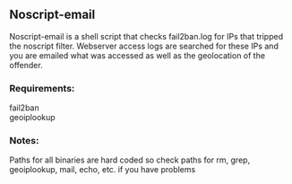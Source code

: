 ## Noscript-email

Noscript-email is a shell script that checks fail2ban.log for IPs that tripped the noscript filter. Webserver access logs are searched for these IPs and you are emailed what was accessed as well as the geolocation of the offender.

### Requirements:
fail2ban  
geoiplookup

### Notes:
Paths for all binaries are hard coded so check paths for rm, grep, geoiplookup, mail, echo, etc. if you have problems

